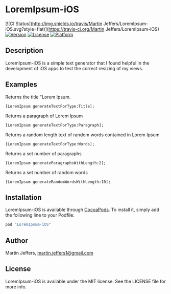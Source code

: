 # LoremIpsum-iOS

[![CI Status](http://img.shields.io/travis/Martin Jeffers/LoremIpsum-iOS.svg?style=flat)](https://travis-ci.org/Martin Jeffers/LoremIpsum-iOS)
[![Version](https://img.shields.io/cocoapods/v/LoremIpsum-iOS.svg?style=flat)](http://cocoapods.org/pods/LoremIpsum-iOS)
[![License](https://img.shields.io/cocoapods/l/LoremIpsum-iOS.svg?style=flat)](http://cocoapods.org/pods/LoremIpsum-iOS)
[![Platform](https://img.shields.io/cocoapods/p/LoremIpsum-iOS.svg?style=flat)](http://cocoapods.org/pods/LoremIpsum-iOS)

## Description

LoremIpsum-iOS is a simple text generator that I found helpful in the development of iOS apps to test the correct resizing of my views. 

## Examples

Returns the title "Lorem Ipsum.
```ObjC
[LoremIpsum generateTextForType:Title];
```

Returns a paragraph of Lorem Ipsum
```ObjC
[LoremIpsum generateTextForType:Paragraph];
```

Returns a random length text of random words contained in Lorem Ipsum
```ObjC
[LoremIpsum generateTextForType:Words];
```

Returns a set number of paragraphs
```ObjC
[LoremIpsum generateParagraphsWithLength:2];
```

Returns a set number of random words
```ObjC
[LoremIpsum generateRandomWordsWithLength:10];
```


## Installation

LoremIpsum-iOS is available through [CocoaPods](http://cocoapods.org). To install
it, simply add the following line to your Podfile:

```ruby
pod "LoremIpsum-iOS"
```

## Author

Martin Jeffers, martin.jeffers1@gmail.com

## License

LoremIpsum-iOS is available under the MIT license. See the LICENSE file for more info.

